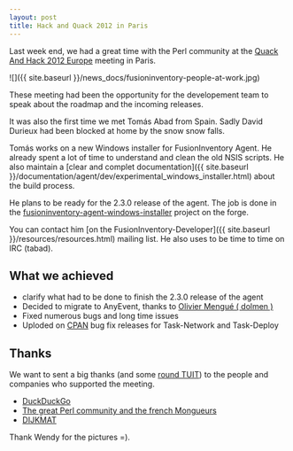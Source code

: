 ```yaml
---
layout: post
title: Hack and Quack 2012 in Paris
---
```


Last week end, we had a great time with the Perl community at the
[Quack And Hack 2012 Europe](http://act.yapc.eu/qh2012eu/) meeting in Paris.

![]({{ site.baseurl }}/news_docs/fusioninventory-people-at-work.jpg)

These meeting had been the opportunity for the developement team to speak about the
roadmap and the incoming releases.

It was also the first time we met Tomás Abad from Spain. Sadly David Durieux had been
blocked at home by the snow snow falls.

Tomás works on a new 
Windows installer for FusionInventory Agent. He already spent a lot of time to understand
and clean the old NSIS scripts. He also maintain a
[clear and complet documentation]({{ site.baseurl }}/documentation/agent/dev/experimental_windows_installer.html) about
the build process.

He plans to be ready for the 2.3.0 release of the agent. The job is done in the
[fusioninventory-agent-windows-installer](http://forge.fusioninventory.org/projects/fusioninventory-agent-windows-installer)
project on the forge.

You can contact him [on the FusionInventory-Developer]({{ site.baseurl }}/resources/resources.html) mailing list. He also
uses to be time to time on IRC (tabad).

## What we achieved

* clarify what had to be done to finish the 2.3.0 release of the agent
* Decided to migrate to AnyEvent, thanks to [Olivier Mengué ( dolmen )](http://o.mengue.free.fr/)
* Fixed numerous bugs and long time issues
* Uploded on [CPAN](http://www.metacpan.org) bug fix releases for Task-Network and Task-Deploy

## Thanks

We want to sent a big thanks (and some [round TUIT](http://en.wiktionary.org/wiki/round_tuit))
to the people and companies who supported the meeting.

* [DuckDuckGo](https://duckduckgo.com/)
* [The great Perl community and the french Mongueurs](http://mongueurs.net/)
* [DIJKMAT](http://www.dijkmat.nl/)

Thank Wendy for the pictures =).

